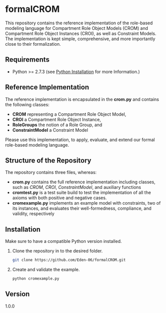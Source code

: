 # formalCROM

This repository contains the reference implementation
of the role-based modeling language for Compartment Role Object Models (CROM)
and Compartment Role Object Instances (CROI),
as well as Constraint Models.
The implementation is kept simple, comprehensive, and
more importantly close to their formalization.

## Requirements

* Python >= 2.7.3 (see [Python Installation](https://www.python.org/downloads/release/python-279/) for more Information.)

## Reference Implementation

The reference implementation is encapsulated in the **crom.py**
and contains the following classes:

* **CROM** representing a Compartment Role Object Model,
* **CROI** a Compartment Role Object Instance,
* **RoleGroups** the notion of a Role Group, and
* **ConstraintModel** a Constraint Model 

Please use this implementation, to apply, evaluate, and extend 
our formal role-based modeling language.

## Structure of the Repository

The repository contains three files, whereas:

* **crom.py** contains the full reference implementation including classes,
    such as *CROM*, *CROI*, *ConstraintModel*, and auxiliary functions
* **cromtest.py** is a test suite build to test the implementation of all
    the axioms with both positive and negative cases.
* **cromexample.py** implements an example model with constraints, two of its instances,
    and evaluates their well-formedness, compliance, and validity, respectively

## Installation

Make sure to have a compatible Python version installed.

1. Clone the repository in to the desired folder.
	```bash
	git clone https://github.com/Eden-06/formalCROM.git
	```
2. Create and validate the example.
	```bash
	python cromexample.py
	```

## Version

1.0.0
